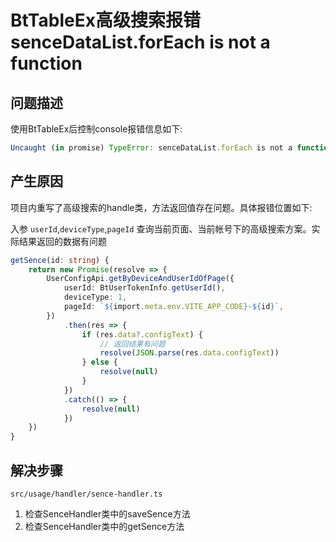 # BtTableEx高级搜索报错 senceDataList.forEach is not a function
## 问题描述
使用BtTableEx后控制console报错信息如下: 
```js
Uncaught (in promise) TypeError: senceDataList.forEach is not a function at loadTableSence (index.js:7886:19)
```
## 产生原因
项目内重写了高级搜索的handle类，方法返回值存在问题。具体报错位置如下:

入参 `userId`,`deviceType`,`pageId` 查询当前页面、当前帐号下的高级搜索方案。实际结果返回的数据有问题

```ts
getSence(id: string) {
    return new Promise(resolve => {
        UserConfigApi.getByDeviceAndUserIdOfPage({
            userId: BtUserTokenInfo.getUserId(),
            deviceType: 1,
            pageId: `${import.meta.env.VITE_APP_CODE}-${id}`,
        })
            .then(res => {
                if (res.data?.configText) {
                    // 返回结果有问题
                    resolve(JSON.parse(res.data.configText))
                } else {
                    resolve(null)
                }
            })
            .catch(() => {
                resolve(null)
            })
    })
}
```
## 解决步骤
`src/usage/handler/sence-handler.ts`
1. 检查SenceHandler类中的saveSence方法
2. 检查SenceHandler类中的getSence方法